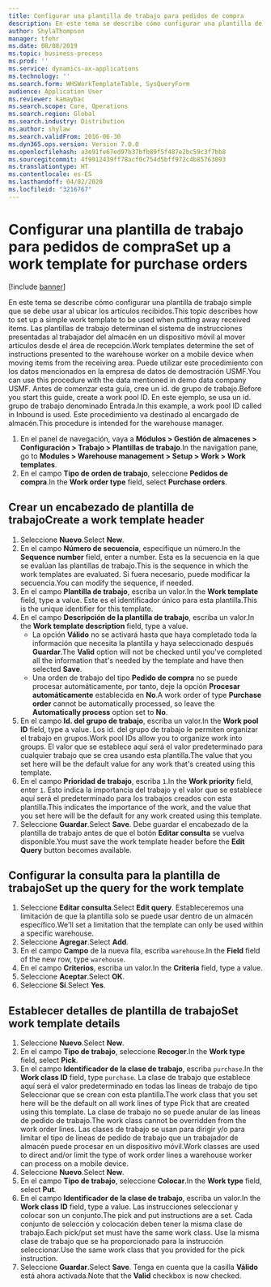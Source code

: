 ```yaml
---
title: Configurar una plantilla de trabajo para pedidos de compra
description: En este tema se describe cómo configurar una plantilla de trabajo simple que se debe usar al ubicar los artículos recibidos.
author: ShylaThompson
manager: tfehr
ms.date: 08/08/2019
ms.topic: business-process
ms.prod: ''
ms.service: dynamics-ax-applications
ms.technology: ''
ms.search.form: WHSWorkTemplateTable, SysQueryForm
audience: Application User
ms.reviewer: kamaybac
ms.search.scope: Core, Operations
ms.search.region: Global
ms.search.industry: Distribution
ms.author: shylaw
ms.search.validFrom: 2016-06-30
ms.dyn365.ops.version: Version 7.0.0
ms.openlocfilehash: a3e91fe67ed97b37bfb89f5f487e2bc59c3f7bb8
ms.sourcegitcommit: 4f9912439ff78acf0c754d5bff972c4b85763093
ms.translationtype: HT
ms.contentlocale: es-ES
ms.lasthandoff: 04/02/2020
ms.locfileid: "3216767"
---
```

# <a name="set-up-a-work-template-for-purchase-orders"></a><span data-ttu-id="bd815-103">Configurar una plantilla de trabajo para pedidos de compra</span><span class="sxs-lookup"><span data-stu-id="bd815-103">Set up a work template for purchase orders</span></span>

[!include [banner](../../includes/banner.md)]

<span data-ttu-id="bd815-104">En este tema se describe cómo configurar una plantilla de trabajo simple que se debe usar al ubicar los artículos recibidos.</span><span class="sxs-lookup"><span data-stu-id="bd815-104">This topic describes how to set up a simple work template to be used when putting away received items.</span></span> <span data-ttu-id="bd815-105">Las plantillas de trabajo determinan el sistema de instrucciones presentadas al trabajador del almacén en un dispositivo móvil al mover artículos desde el área de recepción.</span><span class="sxs-lookup"><span data-stu-id="bd815-105">Work templates determine the set of instructions presented to the warehouse worker on a mobile device when moving items from the receiving area.</span></span> <span data-ttu-id="bd815-106">Puede utilizar este procedimiento con los datos mencionados en la empresa de datos de demostración USMF.</span><span class="sxs-lookup"><span data-stu-id="bd815-106">You can use this procedure with the data mentioned in demo data company USMF.</span></span> <span data-ttu-id="bd815-107">Antes de comenzar esta guía, cree un id. de grupo de trabajo.</span><span class="sxs-lookup"><span data-stu-id="bd815-107">Before you start this guide, create a work pool ID.</span></span> <span data-ttu-id="bd815-108">En este ejemplo, se usa un id. grupo de trabajo denominado Entrada.</span><span class="sxs-lookup"><span data-stu-id="bd815-108">In this example, a work pool ID called in Inbound is used.</span></span> <span data-ttu-id="bd815-109">Este procedimiento va destinado al encargado de almacén.</span><span class="sxs-lookup"><span data-stu-id="bd815-109">This procedure is intended for the warehouse manager.</span></span>

1. <span data-ttu-id="bd815-110">En el panel de navegación, vaya a **Módulos > Gestión de almacenes > Configuración > Trabajo > Plantillas de trabajo**.</span><span class="sxs-lookup"><span data-stu-id="bd815-110">In the navigation pane, go to **Modules > Warehouse management > Setup > Work > Work templates**.</span></span>
2. <span data-ttu-id="bd815-111">En el campo **Tipo de orden de trabajo**, seleccione **Pedidos de compra**.</span><span class="sxs-lookup"><span data-stu-id="bd815-111">In the **Work order type** field, select **Purchase orders**.</span></span>

## <a name="create-a-work-template-header"></a><span data-ttu-id="bd815-112">Crear un encabezado de plantilla de trabajo</span><span class="sxs-lookup"><span data-stu-id="bd815-112">Create a work template header</span></span>
1. <span data-ttu-id="bd815-113">Seleccione **Nuevo**.</span><span class="sxs-lookup"><span data-stu-id="bd815-113">Select **New**.</span></span>
2. <span data-ttu-id="bd815-114">En el campo **Número de secuencia**, especifique un número.</span><span class="sxs-lookup"><span data-stu-id="bd815-114">In the **Sequence number** field, enter a number.</span></span> <span data-ttu-id="bd815-115">Esta es la secuencia en la que se evalúan las plantillas de trabajo.</span><span class="sxs-lookup"><span data-stu-id="bd815-115">This is the sequence in which the work templates are evaluated.</span></span> <span data-ttu-id="bd815-116">Si fuera necesario, puede modificar la secuencia.</span><span class="sxs-lookup"><span data-stu-id="bd815-116">You can modify the sequence, if needed.</span></span>  
3. <span data-ttu-id="bd815-117">En el campo **Plantilla de trabajo**, escriba un valor.</span><span class="sxs-lookup"><span data-stu-id="bd815-117">In the **Work template** field, type a value.</span></span> <span data-ttu-id="bd815-118">Este es el identificador único para esta plantilla.</span><span class="sxs-lookup"><span data-stu-id="bd815-118">This is the unique identifier for this template.</span></span>  
4. <span data-ttu-id="bd815-119">En el campo **Descripción de la plantilla de trabajo**, escriba un valor.</span><span class="sxs-lookup"><span data-stu-id="bd815-119">In the **Work template description** field, type a value.</span></span>
    - <span data-ttu-id="bd815-120">La opción **Válido** no se activará hasta que haya completado toda la información que necesita la plantilla y haya seleccionado después **Guardar**.</span><span class="sxs-lookup"><span data-stu-id="bd815-120">The **Valid** option will not be checked until you've completed all the information that's needed by the template and have then selected **Save**.</span></span>  
    - <span data-ttu-id="bd815-121">Una orden de trabajo del tipo **Pedido de compra** no se puede procesar automáticamente, por tanto, deje la opción **Procesar automáticamente** establecida en **No**.</span><span class="sxs-lookup"><span data-stu-id="bd815-121">A work order of type **Purchase order** cannot be automatically processed, so leave the **Automatically process** option set to **No**.</span></span>  
5. <span data-ttu-id="bd815-122">En el campo **Id. del grupo de trabajo**, escriba un valor.</span><span class="sxs-lookup"><span data-stu-id="bd815-122">In the **Work pool ID** field, type a value.</span></span> <span data-ttu-id="bd815-123">Los id. del grupo de trabajo le permiten organizar el trabajo en grupos.</span><span class="sxs-lookup"><span data-stu-id="bd815-123">Work pool IDs allow you to organize work into groups.</span></span> <span data-ttu-id="bd815-124">El valor que se establece aquí será el valor predeterminado para cualquier trabajo que se crea usando esta plantilla.</span><span class="sxs-lookup"><span data-stu-id="bd815-124">The value that you set here will be the default value for any work that's created using this template.</span></span>  
6. <span data-ttu-id="bd815-125">En el campo **Prioridad de trabajo**, escriba `1`.</span><span class="sxs-lookup"><span data-stu-id="bd815-125">In the **Work priority** field, enter `1`.</span></span> <span data-ttu-id="bd815-126">Esto indica la importancia del trabajo y el valor que se establece aquí será el predeterminado para los trabajos creados con esta plantilla.</span><span class="sxs-lookup"><span data-stu-id="bd815-126">This indicates the importance of the work, and the value that you set here will be the default for any work created using this template.</span></span>  
7. <span data-ttu-id="bd815-127">Seleccione **Guardar**.</span><span class="sxs-lookup"><span data-stu-id="bd815-127">Select **Save**.</span></span> <span data-ttu-id="bd815-128">Debe guardar el encabezado de la plantilla de trabajo antes de que el botón **Editar consulta** se vuelva disponible.</span><span class="sxs-lookup"><span data-stu-id="bd815-128">You must save the work template header before the **Edit Query** button becomes available.</span></span>  

## <a name="set-up-the-query-for-the-work-template"></a><span data-ttu-id="bd815-129">Configurar la consulta para la plantilla de trabajo</span><span class="sxs-lookup"><span data-stu-id="bd815-129">Set up the query for the work template</span></span>
1. <span data-ttu-id="bd815-130">Seleccione **Editar consulta**.</span><span class="sxs-lookup"><span data-stu-id="bd815-130">Select **Edit query**.</span></span> <span data-ttu-id="bd815-131">Estableceremos una limitación de que la plantilla solo se puede usar dentro de un almacén específico.</span><span class="sxs-lookup"><span data-stu-id="bd815-131">We'll set a limitation that the template can only be used within a specific warehouse.</span></span>  
2. <span data-ttu-id="bd815-132">Seleccione **Agregar**.</span><span class="sxs-lookup"><span data-stu-id="bd815-132">Select **Add**.</span></span>
3. <span data-ttu-id="bd815-133">En el campo **Campo** de la nueva fila, escriba `warehouse`.</span><span class="sxs-lookup"><span data-stu-id="bd815-133">In the **Field** field of the new row, type `warehouse`.</span></span>
4. <span data-ttu-id="bd815-134">En el campo **Criterios**, escriba un valor.</span><span class="sxs-lookup"><span data-stu-id="bd815-134">In the **Criteria** field, type a value.</span></span>
5. <span data-ttu-id="bd815-135">Seleccione **Aceptar**.</span><span class="sxs-lookup"><span data-stu-id="bd815-135">Select **OK**.</span></span>
6. <span data-ttu-id="bd815-136">Seleccione **Sí**.</span><span class="sxs-lookup"><span data-stu-id="bd815-136">Select **Yes**.</span></span>

## <a name="set-work-template-details"></a><span data-ttu-id="bd815-137">Establecer detalles de plantilla de trabajo</span><span class="sxs-lookup"><span data-stu-id="bd815-137">Set work template details</span></span>
1. <span data-ttu-id="bd815-138">Seleccione **Nuevo**.</span><span class="sxs-lookup"><span data-stu-id="bd815-138">Select **New**.</span></span>
2. <span data-ttu-id="bd815-139">En el campo **Tipo de trabajo**, seleccione **Recoger**.</span><span class="sxs-lookup"><span data-stu-id="bd815-139">In the **Work type** field, select **Pick**.</span></span>
3. <span data-ttu-id="bd815-140">En el campo **Identificador de la clase de trabajo**, escriba `purchase`.</span><span class="sxs-lookup"><span data-stu-id="bd815-140">In the **Work class ID** field, type `purchase`.</span></span> <span data-ttu-id="bd815-141">La clase de trabajo que establece aquí será el valor predeterminado en todas las líneas de trabajo de tipo Seleccionar que se crean con esta plantilla.</span><span class="sxs-lookup"><span data-stu-id="bd815-141">The work class that you set here will be the default on all work lines of type Pick that are created using this template.</span></span> <span data-ttu-id="bd815-142">La clase de trabajo no se puede anular de las líneas de pedido de trabajo.</span><span class="sxs-lookup"><span data-stu-id="bd815-142">The work class cannot be overridden from the work order lines.</span></span> <span data-ttu-id="bd815-143">Las clases de trabajo se usan para dirigir y/o para limitar el tipo de líneas de pedido de trabajo que un trabajador de almacén puede procesar en un dispositivo móvil.</span><span class="sxs-lookup"><span data-stu-id="bd815-143">Work classes are used to direct and/or limit the type of work order lines a warehouse worker can process on a mobile device.</span></span>  
4. <span data-ttu-id="bd815-144">Seleccione **Nuevo**.</span><span class="sxs-lookup"><span data-stu-id="bd815-144">Select **New**.</span></span>
5. <span data-ttu-id="bd815-145">En el campo **Tipo de trabajo**, seleccione **Colocar**.</span><span class="sxs-lookup"><span data-stu-id="bd815-145">In the **Work type** field, select **Put**.</span></span>
6. <span data-ttu-id="bd815-146">En el campo **Identificador de la clase de trabajo**, escriba un valor.</span><span class="sxs-lookup"><span data-stu-id="bd815-146">In the **Work class ID** field, type a value.</span></span> <span data-ttu-id="bd815-147">Las instrucciones seleccionar y colocar son un conjunto.</span><span class="sxs-lookup"><span data-stu-id="bd815-147">The pick and put instructions are a set.</span></span> <span data-ttu-id="bd815-148">Cada conjunto de selección y colocación deben tener la misma clase de trabajo.</span><span class="sxs-lookup"><span data-stu-id="bd815-148">Each pick/put set must have the same work class.</span></span> <span data-ttu-id="bd815-149">Use la misma clase de trabajo que se ha proporcionado para la instrucción seleccionar.</span><span class="sxs-lookup"><span data-stu-id="bd815-149">Use the same work class that you provided for the pick instruction.</span></span>  
7. <span data-ttu-id="bd815-150">Seleccione **Guardar**.</span><span class="sxs-lookup"><span data-stu-id="bd815-150">Select **Save**.</span></span> <span data-ttu-id="bd815-151">Tenga en cuenta que la casilla **Válido** está ahora activada.</span><span class="sxs-lookup"><span data-stu-id="bd815-151">Note that the **Valid** checkbox is now checked.</span></span>  

